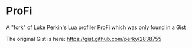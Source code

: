 ProFi
=====

A "fork" of Luke Perkin's Lua profiler ProFi which was only found in a Gist

The original Gist is here: https://gist.github.com/perky/2838755
